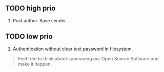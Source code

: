 ## TODO high prio
1. Post author. Save sender.

## TODO low prio
1. Authentication without clear text password in filesystem.


> Feel free to think about sponsoring our Open Source Software and make it happen.
